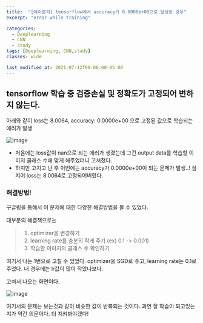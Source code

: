 ```yaml
---
title:  "[에러분석] tensorflow에서 accuracy가 0.0000e+00으로 발생한 경우"
excerpt: "error while training"

categories:
  - Deeplearning
  - CNN
  - study
tags: [Deeplearning, CNN,study]
classes: wide

last_modified_at: 2021-07-12T08:06:00-05:00
---
```


## tensorflow 학습 중 검증손실 및 정확도가 고정되어 변하지 않는다.

아래와 같이 loss는 8.0064, accuracy: 0.0000e+00 으로 고정된 값으로 학습되는 에러가 발생

![image](https://user-images.githubusercontent.com/53431568/124251328-c433bb00-db60-11eb-88de-b18e2f65375c.png)


- 처음에는 loss값이 nan으로 되는 에러가 생겼는데 그건 output data를 학습할 이미지 클래스 수에 맞게 해주었더니 고쳐졌다.
- 하지만 고치고 난 후 이번에는 accuracy가 0.0000e+00이 되는 문제가 발생..! 심지어 loss는 8.0064로 고정되어버렸다.


### 해결방법!

구글링을 통해서 이 문제에 대한 다양한 해결방법을 볼 수 있었다.

대부분의 해결책으로는
> 1. optimizer을 변경하기
> 2. learning rate를 충분히 작게 주기 (ex) 0.1 -> 0.001)
> 3. 학습할 이미지의 클래스 수 확인하기

여기서 나는 1번으로 고칠 수 있었다. optimizer을 SGD로 주고, learning rate는 0.1로 주었다. 내 경우에는 lr값이 많이 작았나보다.

고쳐서 나오는 화면이다.

![image](https://user-images.githubusercontent.com/53431568/125307875-675bb000-e36b-11eb-89ef-09d41897e9d0.png)

여기서의 문제는 보는것과 같이 비슷한 값이 반복되는 것이다. 과연 잘 학습이 되고있는지가 약간 의문이다. 더 지켜봐야겠다!

